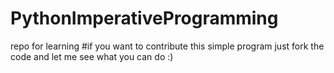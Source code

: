 # PythonImperativeProgramming
 repo for learning
     #if you  want to contribute this simple program just fork the code and let me see what you can do :)